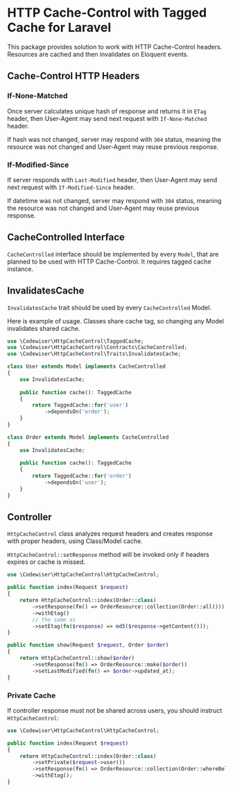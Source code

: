 # HTTP Cache-Control with Tagged Cache for Laravel

This package provides solution to work with HTTP Cache-Control headers. Resources are cached and then invalidates on Eloquent events.

## Cache-Control HTTP Headers

### If-None-Matched

Once server calculates unique hash of response and returns it in `ETag` header, then User-Agent may send next request with `If-None-Matched` header.

If hash was not changed, server may respond with `304` status, meaning the resource was not changed and User-Agent may reuse previous response.

### If-Modified-Since

If server responds with `Last-Modified` header, then User-Agent may send next request with `If-Modified-Since` header.

If datetime was not changed, server may respond with `304` status, meaning the resource was not changed and User-Agent may reuse previous response.

## CacheControlled Interface

`CacheControlled` interface should be implemented by every `Model`, that are planned to be used with HTTP Cache-Control. It requires tagged cache instance.

## InvalidatesCache

`InvalidatesCache` trait should be used by every `CacheControlled` Model.

Here is example of usage. Classes share cache tag, so changing any Model invalidates shared cache. 

```php
use \Codewiser\HttpCacheControl\TaggedCache;
use \Codewiser\HttpCacheControl\Contracts\CacheControlled;
use \Codewiser\HttpCacheControl\Traits\InvalidatesCache;

class User extends Model implements CacheControlled
{
    use InvalidatesCache;
    
    public function cache(): TaggedCache
    {
        return TaggedCache::for('user')
            ->dependsOn('order');
    }
}

class Order extends Model implements CacheControlled
{
    use InvalidatesCache;
    
    public function cache(): TaggedCache
    {
        return TaggedCache::for('order')
            ->dependsOn('user');
    }
}
```

## Controller

`HttpCacheControl` class analyzes request headers and creates response with proper headers, using Class/Model cache.

`HttpCacheControl::setResponse` method will be invoked only if headers expires or cache is missed.

```php
use \Codewiser\HttpCacheControl\HttpCacheControl;

public function index(Request $request)
{
    return HttpCacheControl::index(Order::class)
        ->setResponse(fn() => OrderResource::collection(Order::all()))
        ->withEtag()
        // the same as
        ->setEtag(fn($response) => md5($response->getContent()));
}

public function show(Request $request, Order $order)
{
    return HttpCacheControl::show($order)
        ->setResponse(fn() => OrderResource::make($order))
        ->setLastModified(fn() => $order->updated_at);
}
```

### Private Cache

If controller response must not be shared across users, you should instruct `HttpCacheControl`:

```php
use \Codewiser\HttpCacheControl\HttpCacheControl;

public function index(Request $request)
{
    return HttpCacheControl::index(Order::class)
        ->setPrivate($request->user())
        ->setResponse(fn() => OrderResource::collection(Order::whereBelongsTo($request->user())))
        ->withEtag();
}
```
